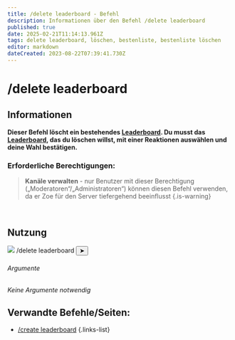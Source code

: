 ```yaml
---
title: /delete leaderboard - Befehl
description: Informationen über den Befehl /delete leaderboard
published: true
date: 2025-02-21T11:14:13.961Z
tags: delete leaderboard, löschen, bestenliste, bestenliste löschen
editor: markdown
dateCreated: 2023-08-22T07:39:41.730Z
---
```


# /delete leaderboard
## Informationen
**Dieser Befehl löscht ein bestehendes [Leaderboard](/de/features/leaderboards). Du musst das [Leaderboard](/de/features/leaderboards), das du löschen willst, mit einer Reaktionen auswählen und deine Wahl bestätigen.**
<br>

### Erforderliche Berechtigungen:
>**Kanäle verwalten** - nur Benutzer mit dieser Berechtigung („Moderatoren“/„Administratoren“) können diesen Befehl verwenden, da er Zoe für den Server tiefergehend beeinflusst {.is-warning}

<br>

## Nutzung
<div class="discord-preview">
    <div class="dcp-chatbar">
        <img src="/zoe_logo.png" class="dcp-avatar">
        <span class="dcp-command">/delete leaderboard</span>
        <button class="dcp-send-btn">&#10148;</button> 
    </div>
</div>

###### Argumente
*Keine Argumente notwendig*
<br>

## Verwandte Befehle/Seiten:
-   [/create leaderboard](/de/commands/leaderboard/create/)
{.links-list}